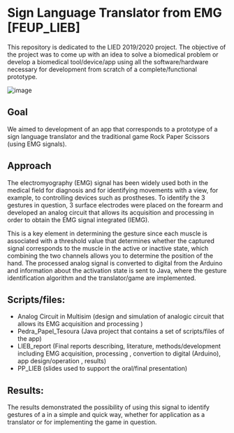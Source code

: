 # Sign Language Translator from EMG [FEUP_LIEB]

This repository is dedicated to the LIED 2019/2020 project. The objective of the project was to come up with an idea to solve a biomedical problem or develop a biomedical tool/device/app using all the software/hardware necessary for development from scratch of a complete/functional prototype.

   ![image](https://github.com/AMfeta99/Sign-Language-Translator-from-EMG_FEUP_LIEB/assets/74252797/ec7b44fb-c1bb-4271-a350-5160d2bc7701)


## Goal
We aimed to development of an app that corresponds to a prototype of a sign language translator and the traditional game Rock Paper Scissors (using EMG signals).

## Approach
The electromyography (EMG) signal has been widely used both in the medical field for diagnosis and for identifying movements with a view, for example, to controlling devices such as prostheses. To identify the 3 gestures in question, 3 surface electrodes were placed on the forearm and developed an analog circuit that allows its acquisition and processing in order to obtain the EMG signal integrated (IEMG). 


This is a key element in determining the gesture since each muscle is associated with a threshold value that determines whether the captured signal corresponds to the muscle in the active or inactive state, which combining the two channels allows you to determine the position of the hand. The processed analog signal is converted to digital from the Arduino and information about the activation state is sent to Java, where the gesture identification algorithm and the translator/game are implemented. 

## Scripts/files:
- Analog Circuit in Multisim (design and simulation of  analogic circuit that allows its EMG acquisition and processing )
- Pedra_Papel_Tesoura (Java project that contains a set of scripts/files of the app)
- LIEB_report (Final reports describing, literature, methods/development including EMG acquisition, processing , convertion to digital (Arduino), app design/operation , results)
- PP_LIEB (slides used to support the oral/final presentation)

## Results:
The results demonstrated the possibility of using this signal to identify gestures of a in a simple and quick way, whether for application as a translator or for implementing the game in question.
